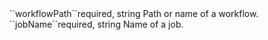 <tr><td>``workflowPath``</td><td>required, string</td>
<td>Path or name of a workflow.
<td></td>
<td></td>
</tr>
<tr><td>``jobName``</td><td>required, string</td>
<td>Name of a job.
<td></td>
<td></td>
</tr>
